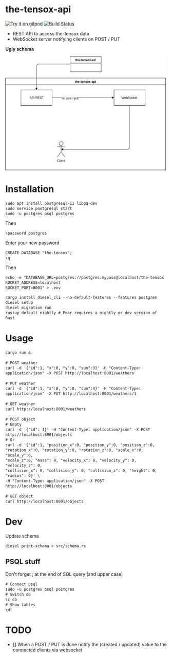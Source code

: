 # the-tensox-api
[![Try it on gitpod](https://img.shields.io/badge/try-on%20gitpod-brightgreen.svg)](https://gitpod.io/#https://github.com/The-Tensox/the-tensox-api)
[![Build Status](https://img.shields.io/circleci/project/The-Tensox/the-tensox-api/master.svg)](https://circleci.com/gh/The-Tensox/the-tensox-api)

- REST API to access the-tensox data
- WebSocket server notifying clients on POST / PUT

**Ugly schema**

<img src="docs/images/the-tensox-api.png" width="500">

# Installation
    sudo apt install postgresql-11 libpq-dev
    sudo service postgresql start
    sudo -u postgres psql postgres

Then

    \password postgres

Enter your new password

    CREATE DATABASE "the-tensox";
    \q

Then
```
echo -e "DATABASE_URL=postgres://postgres:mypass@localhost/the-tensox
ROCKET_ADDRESS=localhost
ROCKET_PORT=8001" > .env
```
    cargo install diesel_cli --no-default-features --features postgres
    diesel setup
    diesel migration run
    rustup default nightly # Pear requires a nightly or dev version of Rust
    
# Usage
    cargo run &

    # POST weather
    curl -d '{"id":1, "x":0, "y":0, "sun":3}' -H "Content-Type: application/json" -X POST http://localhost:8001/weathers

    # PUT weather
    curl -d '{"id":1, "x":0, "y":0, "sun":4}' -H "Content-Type: application/json" -X PUT http://localhost:8001/weathers/1
    
    # GET weather
    curl http://localhost:8001/weathers

    # POST object
    # Empty
    curl -d '{"id": 1}' -H "Content-Type: application/json" -X POST http://localhost:8001/objects
    # Or
    curl -d '{"id":1, "position_x":0, "position_y":0, "position_z":0,
    "rotation_x":0, "rotation_y":0, "rotation_z":0, "scale_x":0, "scale_y":0,
    "scale_z":0, "mass": 0, "velocity_x": 0, "velocity_y": 0, "velocity_z": 0,
    "collision_x": 0, "collision_y": 0, "collision_z": 0, "height": 0, "radius": 0}' \
    -H "Content-Type: application/json" -X POST http://localhost:8001/objects

    # GET object
    curl http://localhost:8001/objects

# Dev

Update schema

    diesel print-schema > src/schema.rs

## PSQL stuff
Don't forget ; at the end of SQL query (and upper case)

    # Connect psql
    sudo -u postgres psql postgres
    # Switch db
    \c db
    # Show tables
    \dt

# TODO
 - [] When a POST / PUT is done notify the (created / updated) value to the connected clients via websocket
